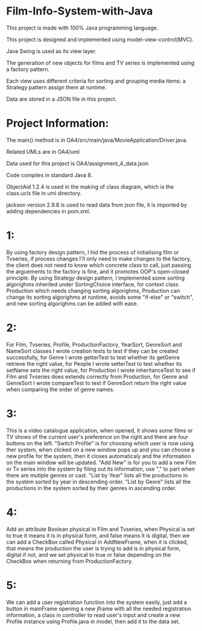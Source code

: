 # Film-Info-System-with-Java

This project is made with 100% Java programming language.

This project is designed and implemented using model-view-control(MVC).

Java Swing is used as its view layer.

The generation of new objects for films and TV series is implemented using a factory pattern.

Each view uses different criteria for sorting and grouping media items: a Strategy pattern assign them at runtime.

Data are stored in a JSON file in this project.

# Project Information:
The main() method is in OA4/src/main/java/MovieApplication/Driver.java.

Related UMLs are in OA4/uml

Data used for this project is OA4/assignment_4_data.json

Code compiles in standard Java 8.

ObjectAid 1.2.4 is used in the making of class diagram, which is the class.ucls file in uml directory.

jackson version 2.9.8 is used to read data from json file, it is imported by adding dependencies in pom.xml.

# 1: 
By using factory design pattern, I hid the process of initialising film or Tvseries, if process changes I'll only need to make changes to the factory, the client does not need to know which concrete class to call, just passing the arguements to the factory is fine, and it promotes OOP's open-closed principle.
By using Strategy design pattern, I implemented some sorting algorighms inherited under SortingChoice interface, for context class Production which needs changing sorting algorighms, Production can change its sorting algorighms at runtime, avoids some "if-else" or "switch", and new sorting algorighms can be added with ease.

# 2: 
For Film, Tvseries, Profile, ProductionFactory, YearSort, GenreSort and NameSort classes I wrote creation tests to test if they can be created successfully,
for Genre I wrote getterTest to test whether its getGenre retrieve the right value, 
for People I wrote setterTest to test whether its setName sets the right value,
for Production I wrote inheritanceTest to see if Film and Tvseries does extends correctly from Production,
for Genre and GenreSort I wrote compareTest to test if GenreSort return the right value when comparing the order of genre names.

# 3: 
This is a video catalogue application, when opened, it shows some films or TV shows of the current user's preference on the right and there are four buttons on the left. "Switch Profile" is for choosing which user is now using ther system, when clicked on a new window pops up and you can choose a new profile for the system, then it closes automaticaly and the information on the main window will be updated. "Add New" is for you to add a new Film or Tv series into the system by fiiing out its information, use "," to part when there are mutiple genres or cast. "List by Year" lists all the productions in the system sorted by year in descending order. "List by Genre" lists all the productions in the system sorted by their genres in ascending order.

# 4: 
Add an attribute Boolean physical in Film and Tvseries, when Physical is set to true it means it is in physical form, and false means it is digital, then we can add a CheckBox called Physical in AddNewFrame, when it is clicked, that means the production the user is trying to add is in physical form, digital if not, and we set physical to true or false depending on the CheckBox when returning from ProductionFactory.

# 5: 
We can add a user registration function into the system easily, just add a button in mainFrame opening a new jframe with all the needed registration information, a class in controller to read user's input and create a new Profile instance using Profile.java in model, then add it to the data set.
